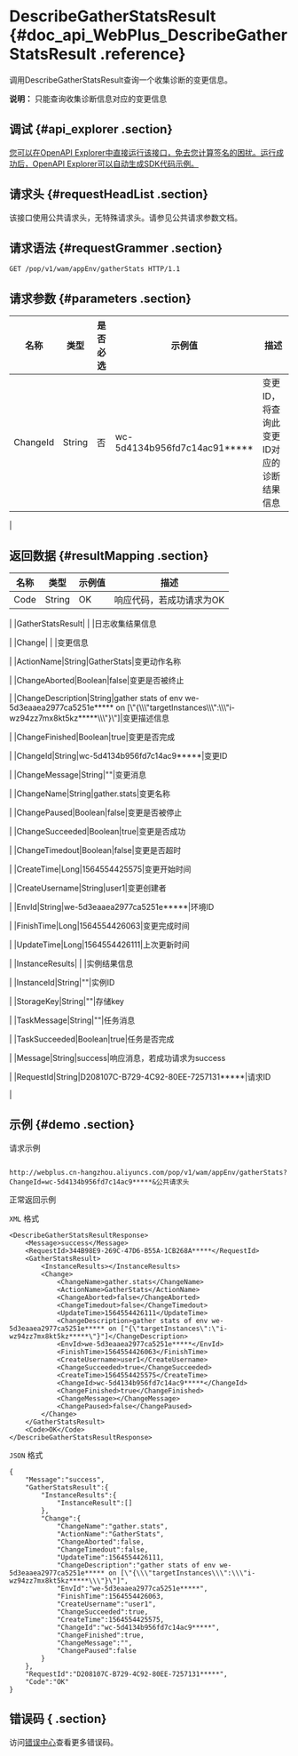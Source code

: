 # DescribeGatherStatsResult {#doc_api_WebPlus_DescribeGatherStatsResult .reference}

调用DescribeGatherStatsResult查询一个收集诊断的变更信息。

**说明：** 只能查询收集诊断信息对应的变更信息

## 调试 {#api_explorer .section}

[您可以在OpenAPI Explorer中直接运行该接口，免去您计算签名的困扰。运行成功后，OpenAPI Explorer可以自动生成SDK代码示例。](https://api.aliyun.com/#product=WebPlus&api=DescribeGatherStatsResult&type=ROA&version=2019-03-20)

## 请求头 {#requestHeadList .section}

该接口使用公共请求头，无特殊请求头。请参见公共请求参数文档。

## 请求语法 {#requestGrammer .section}

```
GET /pop/v1/wam/appEnv/gatherStats HTTP/1.1
```

## 请求参数 {#parameters .section}

|名称|类型|是否必选|示例值|描述|
|--|--|----|---|--|
|ChangeId|String|否|wc-5d4134b956fd7c14ac91\*\*\*\*\*|变更ID，将查询此变更ID对应的诊断结果信息

 |

## 返回数据 {#resultMapping .section}

|名称|类型|示例值|描述|
|--|--|---|--|
|Code|String|OK|响应代码，若成功请求为OK

 |
|GatherStatsResult| | |日志收集结果信息

 |
|Change| | |变更信息

 |
|ActionName|String|GatherStats|变更动作名称

 |
|ChangeAborted|Boolean|false|变更是否被终止

 |
|ChangeDescription|String|gather stats of env we-5d3eaaea2977ca5251e\*\*\*\*\* on \[\\"\{\\\\\\"targetInstances\\\\\\":\\\\\\"i-wz94zz7mx8kt5kz\*\*\*\*\*\\\\\\"\}\\"\]|变更描述信息

 |
|ChangeFinished|Boolean|true|变更是否完成

 |
|ChangeId|String|wc-5d4134b956fd7c14ac9\*\*\*\*\*|变更ID

 |
|ChangeMessage|String|""|变更消息

 |
|ChangeName|String|gather.stats|变更名称

 |
|ChangePaused|Boolean|false|变更是否被停止

 |
|ChangeSucceeded|Boolean|true|变更是否成功

 |
|ChangeTimedout|Boolean|false|变更是否超时

 |
|CreateTime|Long|1564554425575|变更开始时间

 |
|CreateUsername|String|user1|变更创建者

 |
|EnvId|String|we-5d3eaaea2977ca5251e\*\*\*\*\*|环境ID

 |
|FinishTime|Long|1564554426063|变更完成时间

 |
|UpdateTime|Long|1564554426111|上次更新时间

 |
|InstanceResults| | |实例结果信息

 |
|InstanceId|String|""|实例ID

 |
|StorageKey|String|""|存储key

 |
|TaskMessage|String|""|任务消息

 |
|TaskSucceeded|Boolean|true|任务是否完成

 |
|Message|String|success|响应消息，若成功请求为success

 |
|RequestId|String|D208107C-B729-4C92-80EE-7257131\*\*\*\*\*|请求ID

 |

## 示例 {#demo .section}

请求示例

``` {#request_demo}

http://webplus.cn-hangzhou.aliyuncs.com/pop/v1/wam/appEnv/gatherStats?ChangeId=wc-5d4134b956fd7c14ac9*****&公共请求头

```

正常返回示例

`XML` 格式

``` {#xml_return_success_demo}
<DescribeGatherStatsResultResponse>
    <Message>success</Message>
    <RequestId>344B98E9-269C-47D6-B55A-1CB268A*****</RequestId>
    <GatherStatsResult>
        <InstanceResults></InstanceResults>
        <Change>
            <ChangeName>gather.stats</ChangeName>
            <ActionName>GatherStats</ActionName>
            <ChangeAborted>false</ChangeAborted>
            <ChangeTimedout>false</ChangeTimedout>
            <UpdateTime>1564554426111</UpdateTime>
            <ChangeDescription>gather stats of env we-5d3eaaea2977ca5251e***** on ["{\"targetInstances\":\"i-wz94zz7mx8kt5kz*****\"}"]</ChangeDescription>
            <EnvId>we-5d3eaaea2977ca5251e*****</EnvId>
            <FinishTime>1564554426063</FinishTime>
            <CreateUsername>user1</CreateUsername>
            <ChangeSucceeded>true</ChangeSucceeded>
            <CreateTime>1564554425575</CreateTime>
            <ChangeId>wc-5d4134b956fd7c14ac9*****</ChangeId>
            <ChangeFinished>true</ChangeFinished>
            <ChangeMessage></ChangeMessage>
            <ChangePaused>false</ChangePaused>
        </Change>
    </GatherStatsResult>
    <Code>OK</Code>
</DescribeGatherStatsResultResponse>
```

`JSON` 格式

``` {#json_return_success_demo}
{
	"Message":"success",
	"GatherStatsResult":{
		"InstanceResults":{
			"InstanceResult":[]
		},
		"Change":{
			"ChangeName":"gather.stats",
			"ActionName":"GatherStats",
			"ChangeAborted":false,
			"ChangeTimedout":false,
			"UpdateTime":1564554426111,
			"ChangeDescription":"gather stats of env we-5d3eaaea2977ca5251e***** on [\"{\\\"targetInstances\\\":\\\"i-wz94zz7mx8kt5kz*****\\\"}\"]",
			"EnvId":"we-5d3eaaea2977ca5251e*****",
			"FinishTime":1564554426063,
			"CreateUsername":"user1",
			"ChangeSucceeded":true,
			"CreateTime":1564554425575,
			"ChangeId":"wc-5d4134b956fd7c14ac9*****",
			"ChangeFinished":true,
			"ChangeMessage":"",
			"ChangePaused":false
		}
	},
	"RequestId":"D208107C-B729-4C92-80EE-7257131*****",
	"Code":"OK"
}
```

## 错误码 { .section}

访问[错误中心](https://error-center.aliyun.com/status/product/WebPlus)查看更多错误码。

